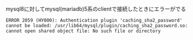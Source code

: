 
mysql8に対してmysql(mariadb)5系のclientで接続したときにエラーがでる
```
ERROR 2059 (HY000): Authentication plugin 'caching_sha2_password' cannot be loaded: /usr/lib64/mysql/plugin/caching_sha2_password.so: cannot open shared object file: No such file or directory
```
